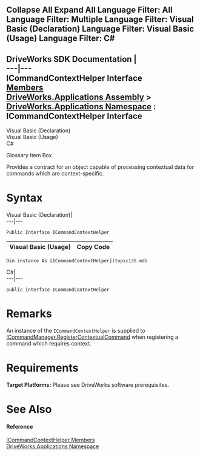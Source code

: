 Collapse All Expand All Language Filter: All  Language Filter: Multiple  Language Filter: Visual Basic (Declaration) Language Filter: Visual Basic (Usage) Language Filter: C#  
---  
DriveWorks SDK Documentation  |   
---|---  
ICommandContextHelper Interface   
[Members](topic136.md)   
[DriveWorks.Applications Assembly](topic13.md) > [DriveWorks.Applications Namespace](topic16.md) : ICommandContextHelper Interface  
---  
  
Visual Basic (Declaration)    
Visual Basic (Usage)    
C# 

Glossary Item Box

Provides a contract for an object capable of processing contextual data for commands which are context-specific. 

# Syntax

Visual Basic (Declaration)|   
---|---  
      
    
    Public Interface ICommandContextHelper   
  
Visual Basic (Usage)| Copy Code  
---|---  
      
    
    Dim instance As [ICommandContextHelper](topic135.md)  
  
C#|   
---|---  
      
    
    public interface ICommandContextHelper   
  
# Remarks

An instance of the `ICommandContextHelper` is supplied to [ICommandManager.RegisterContextualCommand](topic154.md) when registering a command which requires context.

# Requirements

**Target Platforms:** Please see DriveWorks software prerequisites.

# See Also

#### Reference

[ICommandContextHelper Members](topic136.md)   
[DriveWorks.Applications Namespace](topic16.md)


